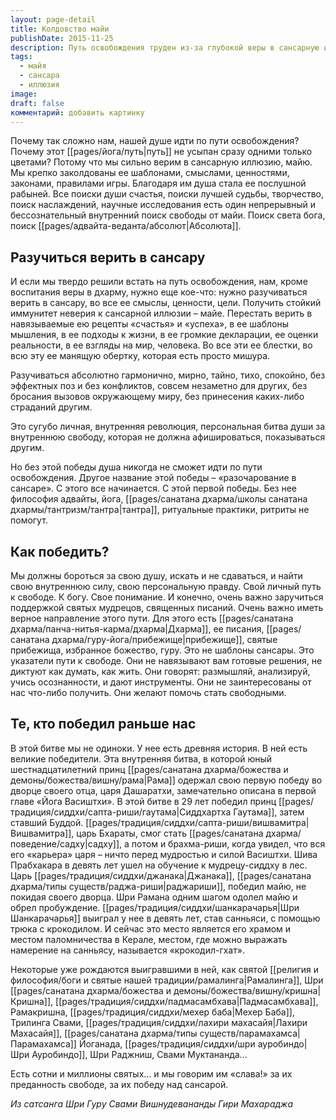 ```yaml
---
layout: page-detail
title: Колдовство майи
publishDate: 2015-11-25
description: Путь освобождения труден из-за глубокой веры в сансарную иллюзию - майю. Чтобы идти к свободе, нужно разочароваться в сансаре, перестать верить в её ценности и шаблоны, и обрести внутреннюю независимость. Помогают в этом поддержка гуру, писаний и примеры великих победителей майи, таких как Будда, Рама, Джанака и другие святые.
tags:
  - майя
  - сансара
  - иллюзия
image: 
draft: false
комментарий: добавить картинку
---
```


Почему так сложно нам, нашей душе идти по пути освобождения? Почему этот [[pages/йога/путь|путь]] не усыпан сразу одними только цветами? Потому что мы сильно верим в сансарную иллюзию, майю. Мы крепко заколдованы ее шаблонами, смыслами, ценностями, законами, правилами игры. Благодаря им душа стала ее послушной рабыней. Все поиски души счастья, поиски лучшей судьбы, творчество, поиск наслаждений, научные исследования есть один непрерывный и бессознательный внутренний поиск свободы от майи. Поиск света бога, поиск [[pages/адвайта-веданта/абсолют|Абсолюта]].

## Разучиться верить в сансару

И если мы твердо решили встать на путь освобождения, нам, кроме воспитания веры в дхарму, нужно еще кое-что: нужно разучиваться верить в сансару, во все ее смыслы, ценности, цели. Получить стойкий иммунитет неверия к сансарной иллюзии – майе. Перестать верить в навязываемые ею рецепты «счастья» и «успеха», в ее шаблоны мышления, в ее подходы к жизни, в ее громкие декларации, ее оценки реальности, в ее взгляды на мир, человека. Во все эти ее блестки, во всю эту ее манящую обертку, которая есть просто мишура.

Разучиваться абсолютно гармонично, мирно, тайно, тихо, спокойно, без эффектных поз и без конфликтов, совсем незаметно для других, без бросания вызовов окружающему миру, без принесения каких-либо страданий другим.

Это сугубо личная, внутренняя революция, персональная битва души за внутреннюю свободу, которая не должна афишироваться, показываться другим.

Но без этой победы душа никогда не сможет идти по пути освобождения. Другое название этой победы – «разочарование в сансаре». С этого все начинается. С этой первой победы. Без нее философия адвайты, йога, [[pages/санатана дхарма/школы санатана дхармы/тантризм/тантра|тантра]], ритуальные практики, ритриты не помогут.

## Как победить?

Мы должны бороться за свою душу, искать и не сдаваться, и найти свою внутреннюю силу, свою персональную правду. Свой личный путь к свободе. К богу. Свое понимание. И конечно, очень важно заручиться поддержкой святых мудрецов, священных писаний. Очень важно иметь верное направление этого пути. Для этого есть [[pages/санатана дхарма/панча-нитья-карма/дхарма|Дхарма]], ее писания, [[pages/санатана дхарма/гуру-йога/прибежище|прибежище]], святые прибежища, избранное божество, гуру. Это не шаблоны сансары. Это указатели пути к свободе. Они не навязывают вам готовые решения, не диктуют как думать, как жить. Они говорят: размышляй, анализируй, учись осознанности, и дают инструменты. Они не заинтересованы от нас что-либо получить. Они желают помочь стать свободными.

## Те, кто победил раньше нас

В этой битве мы не одиноки. У нее есть древняя история. В ней есть великие победители. Эта внутренняя битва, в которой юный шестнадцатилетний принц [[pages/санатана дхарма/божества и демоны/божества/вишну/рама|Рама]] одержал свою первую победу во дворце своего отца, царя Дашаратхи, замечательно описана в первой главе «Йога Васиштхи». В этой битве в 29 лет победил принц [[pages/традиция/сиддхи/сапта-риши/гаутама|Сиддхартха Гаутама]], затем ставший Буддой. [[pages/традиция/сиддхи/сапта-риши/вишвамитра|Вишвамитра]], царь Бхараты, смог стать [[pages/санатана дхарма/поведение/садху|садху]], а потом и брахма-риши, когда увидел, что вся его «карьера» царя – ничто перед мудростью и силой Васиштхи. Шива Прабхакара в девять лет ушел на обучение к мудрецу-сиддху в лес. Царь [[pages/традиция/сиддхи/джанака|Джанака]], [[pages/санатана дхарма/типы существ/раджа-риши|раджариши]], победил майю, не покидая своего дворца. Шри Рамана одним шагом одолел майю и обрел пробуждение. [[pages/традиция/сиддхи/шанкарачарья|Шри Шанкарачарья]] выиграл у нее в девять лет, став санньяси, с помощью трюка с крокодилом. И сейчас это место является его храмом и местом паломничества в Керале, местом, где можно выражать намерение на санньясу, называется «крокодил-гхат».

Некоторые уже рождаются выигравшими в ней, как святой [[религия и философия/боги и святые нашей традиции/рамалинга|Рамалинга]], Шри [[pages/санатана дхарма/божества и демоны/божества/вишну/кришна|Кришна]], [[pages/традиция/сиддхи/падмасамбхава|Падмасамбхава]], Рамакришна, [[pages/традиция/сиддхи/мехер баба|Мехер Баба]], Трилинга Свами, [[pages/традиция/сиддхи/лахири махасайя|Лахири Махасайя]], [[pages/санатана дхарма/типы существ/парамахамса|Парамахамса]] Йоганада, [[pages/традиция/сиддхи/шри ауробиндо|Шри Ауробиндо]], Шри Раджниш, Свами Муктананда...

Есть сотни и миллионы святых... и мы говорим им «слава!» за их преданность свободе, за их победу над сансарой.

*Из сатсанга Шри Гуру Свами Вишнудевананды Гири Махараджа*

